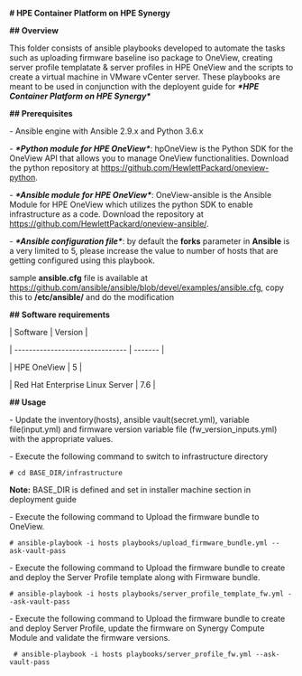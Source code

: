 **# HPE Container Platform on HPE Synergy**

**## Overview**

This folder consists of ansible playbooks developed to automate the tasks such as uploading firmware baseline iso package to OneView, creating server profile templatate & server profiles in HPE OneView and the scripts to create a virtual machine in VMware vCenter server. These playbooks are meant to be used in conjunction with the deployent guide for ***\*HPE Container Platform on HPE Synergy\****

**## Prerequisites**

\- Ansible engine with Ansible 2.9.x and Python 3.6.x

\- ***\*Python module for HPE OneView\****: hpOneView is the Python SDK for the OneView API that allows you to manage OneView functionalities. Download the python repository at https://github.com/HewlettPackard/oneview-python.

\- ***\*Ansible module for HPE OneView\****: OneView-ansible is the Ansible Module for HPE OneView which utilizes the python SDK to enable infrastructure as a code. Download the repository at https://github.com/HewlettPackard/oneview-ansible/.

\- ***\*Ansible configuration file\****: by default the **forks** parameter in **Ansible** is a very limited to 5, please increase the value to number of hosts that are getting configured using this playbook.

sample **ansible.cfg** file is available at https://github.com/ansible/ansible/blob/devel/examples/ansible.cfg, copy this to **/etc/ansible/** and do the modification 



**## Software requirements** 

| Software            | Version |

| ------------------------------- | ------- |

| HPE OneView           | 5    |

| Red Hat Enterprise Linux Server | 7.6   |



**## Usage**

\- Update the inventory(hosts), ansible vault(secret.yml), variable file(input.yml) and firmware version variable file (fw_version_inputs.yml) with the appropriate values.

\- Execute the following command to switch to infrastructure directory

```
# cd BASE_DIR/infrastructure
```

 **Note:** BASE_DIR is defined and set in installer machine section in deployment guide

\- Execute the following command to Upload the firmware bundle to OneView.

```
# ansible-playbook -i hosts playbooks/upload_firmware_bundle.yml --ask-vault-pass
```

\- Execute the following command to Upload the firmware bundle to create and deploy the Server Profile template along with Firmware bundle.

```
# ansible-playbook -i hosts playbooks/server_profile_template_fw.yml --ask-vault-pass
```

\- Execute the following command to Upload the firmware bundle to create and deploy Server Profile, update the firmware on Synergy Compute Module and validate the firmware versions.

```
 # ansible-playbook -i hosts playbooks/server_profile_fw.yml --ask-vault-pass
```





 